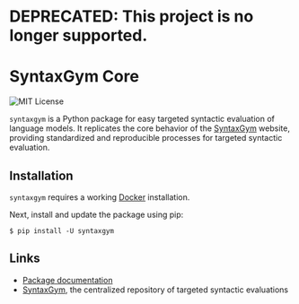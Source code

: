 # DEPRECATED: This project is no longer supported.

# SyntaxGym Core

![MIT License](https://img.shields.io/github/license/cpllab/syntaxgym-core)

`syntaxgym` is a Python package for easy targeted syntactic evaluation of
language models. It replicates the core behavior of the [SyntaxGym][1] website,
providing standardized and reproducible processes for targeted syntactic
evaluation.

## Installation

`syntaxgym` requires a working [Docker][2] installation.

Next, install and update the package using pip:

    $ pip install -U syntaxgym

## Links

- [Package documentation][3]
- [SyntaxGym][1], the centralized repository of targeted syntactic evaluations

[1]: http://syntaxgym.org
[2]: https://docs.docker.com/get-docker/
[3]: https://cpllab.github.io/syntaxgym-core/
